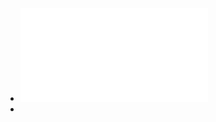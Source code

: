 - ![Kumar & Clark's Clinical Medicine.pdf](../assets/Kumar_&_Clark's_Clinical_Medicine_1725966783339_0.pdf)
-
